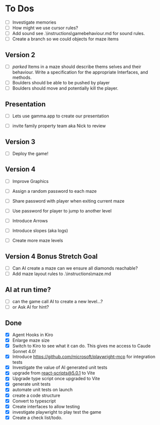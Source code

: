 # To Dos

- [ ] Investigate memories
- [ ] How might we use cursor rules?
- [ ] Add sound see .\instructions\gamebehaviour.md for sound rules.
- [ ] Create a branch so we could objects for maze items

## Version 2

- [ ] _parked_ Items in a maze should describe thems selves and their behaviour. Write a specification for the appropriate Interfaces, and methods.
- [ ] Boulders should be able to be pushed by player
- [ ] Boulders should move and potentially kill the player.

## Presentation

- [ ] Lets use gamma.app to create our presentation
- [ ] invite family property team aka Nick to review


## Version 3

- [ ] Deploy the game!

## Version 4

- [ ] Improve Graphics
- [ ] Assign a random password to each maze
- [ ] Share password with player when exiting current maze
- [ ] Use password for player to jump to another level
- [ ] Introduce Arrows
- [ ] Introduce slopes (aka logs)
- [ ] Create more maze levels


## Version 4 Bonus Stretch Goal

- [ ] Can AI create a maze can we ensure all diamonds reachable?
- [ ] Add maze layout rules to .\instructions\maze.md

## AI at run time?

- [ ] can the game call AI to create a new level...? 
- [ ] or Ask AI for hint? 

## Done

- [x] Agent Hooks in Kiro
- [x] Enlarge maze size
- [x] Switch to Kiro to see what it can do. This gives me access to Caude Sonnet 4.0!
- [x] Introduce https://github.com/microsoft/playwright-mcp for integration tests
- [x] Investigate the value of AI generated unit tests
- [x] upgrade from react-scripts@5.0.1 to Vite
- [x] Upgrade type script once upgraded to Vite
- [x] generate unit tests
- [x] automate unit tests on launch
- [x] create a code structure
- [x] Convert to typescript
- [x] Create interfaces to allow testing
- [x] investigate playwright to play test the game
- [x] Create a check list/todo.